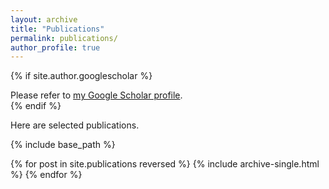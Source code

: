 ```yaml
---
layout: archive
title: "Publications"
permalink: publications/
author_profile: true
---
```


{% if site.author.googlescholar %}
  <div class="wordwrap">Please refer to <a href="{{site.author.googlescholar}}">my Google Scholar profile</a>.</div>
{% endif %}

Here are selected publications.

{% include base_path %}

{% for post in site.publications reversed %}
  {% include archive-single.html %}
{% endfor %}
